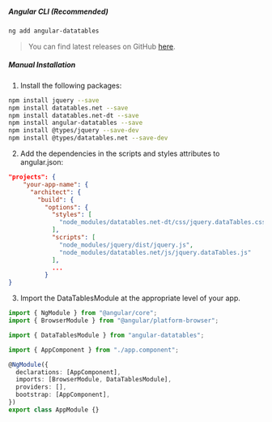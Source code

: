 ##### Angular CLI (Recommended)

```bash
ng add angular-datatables
```

> You can find latest releases on GitHub [here](https://github.com/l-lin/angular-datatables/releases).

##### Manual Installation

1. Install the following packages:

```bash
npm install jquery --save
npm install datatables.net --save
npm install datatables.net-dt --save
npm install angular-datatables --save
npm install @types/jquery --save-dev
npm install @types/datatables.net --save-dev

```

2. Add the dependencies in the scripts and styles attributes to angular.json:

```json
"projects": {
    "your-app-name": {
      "architect": {
        "build": {
          "options": {
            "styles": [
              "node_modules/datatables.net-dt/css/jquery.dataTables.css"
            ],
            "scripts": [
              "node_modules/jquery/dist/jquery.js",
              "node_modules/datatables.net/js/jquery.dataTables.js"
            ],
            ...
          }
}
```

3. Import the DataTablesModule at the appropriate level of your app.

```typescript
import { NgModule } from "@angular/core";
import { BrowserModule } from "@angular/platform-browser";

import { DataTablesModule } from "angular-datatables";

import { AppComponent } from "./app.component";

@NgModule({
  declarations: [AppComponent],
  imports: [BrowserModule, DataTablesModule],
  providers: [],
  bootstrap: [AppComponent],
})
export class AppModule {}
```
